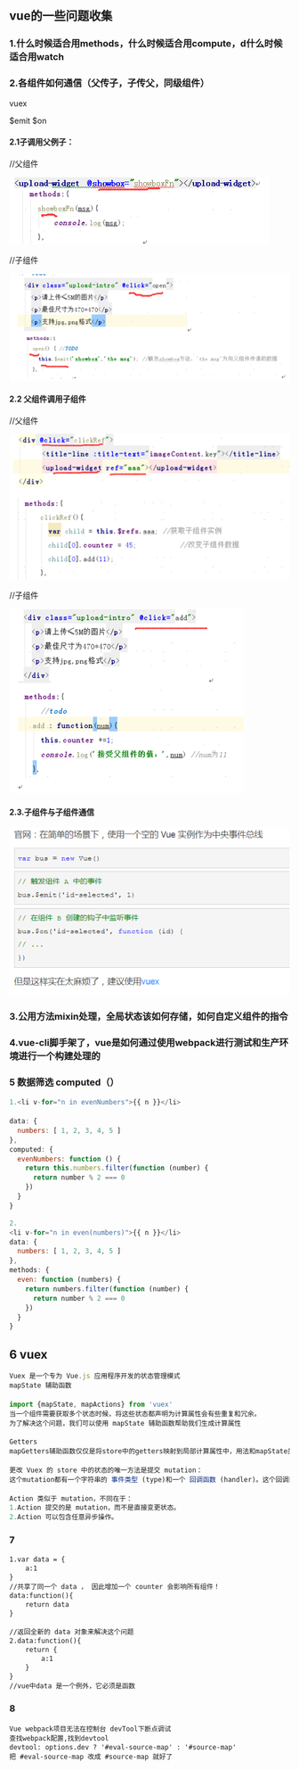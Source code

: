 ## vue的一些问题收集

### 1.什么时候适合用methods，什么时候适合用compute，d什么时候适合用watch

### 2.各组件如何通信（父传子，子传父，同级组件）
vuex

$emit $on

#### 2.1子调用父例子：

//父组件

![子调用父例子](https://github.com/huanglp47/thinkingInFontEnd/blob/master/img/vue-father-component-1.png)

//子组件

![子调用父例子](https://github.com/huanglp47/thinkingInFontEnd/blob/master/img/vue-child-component-1.png)

#### 2.2 父组件调用子组件
//父组件

![父组件调用子组件](https://github.com/huanglp47/thinkingInFontEnd/blob/master/img/vue-father-component-2.png)

//子组件

![父组件调用子组件](https://github.com/huanglp47/thinkingInFontEnd/blob/master/img/vue-child-component-2.png)

#### 2.3.子组件与子组件通信

![子组件与子组件通信](https://github.com/huanglp47/thinkingInFontEnd/blob/master/img/vue-child-child-component.png)



### 3.公用方法mixin处理，全局状态该如何存储，如何自定义组件的指令

### 4.vue-cli脚手架了，vue是如何通过使用webpack进行测试和生产环境进行一个构建处理的


### 5 数据筛选 computed（）
```js
1.<li v-for="n in evenNumbers">{{ n }}</li>

data: {
  numbers: [ 1, 2, 3, 4, 5 ]
},
computed: {
  evenNumbers: function () {
    return this.numbers.filter(function (number) {
      return number % 2 === 0
    })
  }
}
```
```js
2.
<li v-for="n in even(numbers)">{{ n }}</li>
data: {
  numbers: [ 1, 2, 3, 4, 5 ]
},
methods: {
  even: function (numbers) {
    return numbers.filter(function (number) {
      return number % 2 === 0
    })
  }
}
```

## 6 vuex

```js
Vuex 是一个专为 Vue.js 应用程序开发的状态管理模式
mapState 辅助函数

import {mapState, mapActions} from 'vuex'
当一个组件需要获取多个状态时候，将这些状态都声明为计算属性会有些重复和冗余。
为了解决这个问题，我们可以使用 mapState 辅助函数帮助我们生成计算属性

Getters
mapGetters辅助函数仅仅是将store中的getters映射到局部计算属性中，用法和mapState类似Getters

更改 Vuex 的 store 中的状态的唯一方法是提交 mutation：
这个mutation都有一个字符串的 事件类型 (type)和一个 回调函数 (handler)。这个回调函数就是我们实际进行状态更改的地方，并且它会接受 state 作为第一个参数：

Action 类似于 mutation，不同在于：
1.Action 提交的是 mutation，而不是直接变更状态。
2.Action 可以包含任意异步操作。

```


### 7
```
1.var data = {
	a:1
}
//共享了同一个 data ， 因此增加一个 counter 会影响所有组件！
data:function(){
	return data
}

//返回全新的 data 对象来解决这个问题
2.data:function(){
	return {
		a:1
	}
}
//vue中data 是一个例外，它必须是函数
```

### 8
```
Vue webpack项目无法在控制台 devTool下断点调试
查找webpack配置,找到devtool
devtool: options.dev ? '#eval-source-map' : '#source-map'
把 #eval-source-map 改成 #source-map 就好了
```